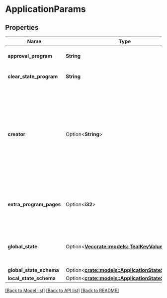 # ApplicationParams

## Properties

Name | Type | Description | Notes
------------ | ------------- | ------------- | -------------
**approval_program** | **String** | \\[approv\\] approval program. | 
**clear_state_program** | **String** | \\[clearp\\] approval program. | 
**creator** | Option<**String**> | The address that created this application. This is the address where the parameters and global state for this application can be found. | [optional]
**extra_program_pages** | Option<**i32**> | \\[epp\\] the amount of extra program pages available to this app. | [optional]
**global_state** | Option<[**Vec<crate::models::TealKeyValue>**](TealKeyValue.md)> | Represents a key-value store for use in an application. | [optional]
**global_state_schema** | Option<[**crate::models::ApplicationStateSchema**](ApplicationStateSchema.md)> |  | [optional]
**local_state_schema** | Option<[**crate::models::ApplicationStateSchema**](ApplicationStateSchema.md)> |  | [optional]

[[Back to Model list]](../README.md#documentation-for-models) [[Back to API list]](../README.md#documentation-for-api-endpoints) [[Back to README]](../README.md)



